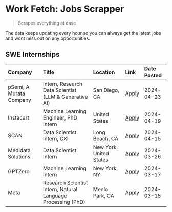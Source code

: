 # Work Fetch: Jobs Scrapper
> Scrapes everything at ease

The data keeps updating every hour so you can always get the latest jobs and wont miss out on any opportunities.

## SWE Internships
<!--START_SECTION:workfetch-->
| Company                 | Title                                                        | Location                | Link                                                                                                                                                                                                                                                                         | Date Posted   |
|:------------------------|:-------------------------------------------------------------|:------------------------|:-----------------------------------------------------------------------------------------------------------------------------------------------------------------------------------------------------------------------------------------------------------------------------|:--------------|
| pSemi, A Murata Company | Intern, Research Data Scientist (LLM & Generative AI)        | San Diego, CA           | [Apply](https://www.linkedin.com/jobs/view/intern-research-data-scientist-llm-generative-ai-at-psemi-a-murata-company-3887074168?position=4&pageNum=0&refId=Fmq%2F1EQFbST8ZMKR478ygA%3D%3D&trackingId=e1ioZnUqoyy4AyRuqKS7JQ%3D%3D&trk=public_jobs_jserp-result_search-card) | 2024-04-23    |
| Instacart               | Machine Learning Engineer, PhD Intern                        | United States           | [Apply](https://www.linkedin.com/jobs/view/machine-learning-engineer-phd-intern-at-instacart-3901991739?position=2&pageNum=0&refId=Fmq%2F1EQFbST8ZMKR478ygA%3D%3D&trackingId=3zQUkEmL9XWx4a%2FAt2iP7w%3D%3D&trk=public_jobs_jserp-result_search-card)                        | 2024-04-19    |
| SCAN                    | Data Scientist Intern, CXI                                   | Long Beach, CA          | [Apply](https://www.linkedin.com/jobs/view/data-scientist-intern-cxi-at-scan-3899690492?position=9&pageNum=0&refId=Fmq%2F1EQFbST8ZMKR478ygA%3D%3D&trackingId=O%2BD83xDutjqCwjd3iE%2BVdw%3D%3D&trk=public_jobs_jserp-result_search-card)                                      | 2024-04-15    |
| Medidata Solutions      | Data Scientist Intern                                        | New York, United States | [Apply](https://www.linkedin.com/jobs/view/data-scientist-intern-at-medidata-solutions-3810253704?position=8&pageNum=0&refId=Fmq%2F1EQFbST8ZMKR478ygA%3D%3D&trackingId=DSlRwwvJFgYa66jyTA0cRA%3D%3D&trk=public_jobs_jserp-result_search-card)                                | 2024-03-26    |
| GPTZero                 | Machine Learning Intern                                      | New York, NY            | [Apply](https://www.linkedin.com/jobs/view/machine-learning-intern-at-gptzero-3860723963?position=7&pageNum=0&refId=Fmq%2F1EQFbST8ZMKR478ygA%3D%3D&trackingId=Dk1P4IfKGfctc07jTC%2Fg5g%3D%3D&trk=public_jobs_jserp-result_search-card)                                       | 2024-03-17    |
| Meta                    | Research Scientist Intern, Natural Language Processing (PhD) | Menlo Park, CA          | [Apply](https://www.linkedin.com/jobs/view/research-scientist-intern-natural-language-processing-phd-at-meta-3858718375?position=10&pageNum=0&refId=Fmq%2F1EQFbST8ZMKR478ygA%3D%3D&trackingId=UIrNOhr40btUQJOqNfpJtg%3D%3D&trk=public_jobs_jserp-result_search-card)         | 2024-03-15    |
<!--END_SECTION:workfetch-->
